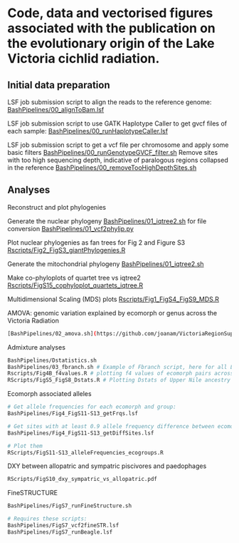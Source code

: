 # Code, data and vectorised figures associated with the publication on the evolutionary origin of the Lake Victoria cichlid radiation.

## Initial data preparation
LSF job submission script to align the reads to the reference genome:
[BashPipelines/00_alignToBam.lsf](https://github.com/joanam/VictoriaRegionSuperflock/blob/main/BashPipelines/00_alignToBam.lsf)

LSF job submission script to use GATK Haplotype Caller to get gvcf files of each sample:
[BashPipelines/00_runHaplotypeCaller.lsf](https://github.com/joanam/VictoriaRegionSuperflock/blob/main/BashPipelines/00_runHaplotypeCaller.lsf)

LSF job submission script to get a vcf file per chromosome and apply some basic filters
[BashPipelines/00_runGenotypeGVCF_filter.sh](https://github.com/joanam/VictoriaRegionSuperflock/blob/main/BashPipelines/00_runGenotypeGVCF_filter.sh)
Remove sites with too high sequencing depth, indicative of paralogous regions collapsed in the reference
[BashPipelines/00_removeTooHighDepthSites.sh](https://github.com/joanam/VictoriaRegionSuperflock/blob/main/BashPipelines/00_removeTooHighDepthSites.sh)


## Analyses
Reconstruct and plot phylogenies 

Generate the nuclear phylogeny
[BashPipelines/01_iqtree2.sh](https://github.com/joanam/VictoriaRegionSuperflock/blob/main/BashPipelines/01_iqtree2.sh)
for file conversion
[BashPipelines/01_vcf2phylip.py](https://github.com/joanam/VictoriaRegionSuperflock/blob/main/BashPipelines/01_vcf2phylip.py)

Plot nuclear phylogenies as fan trees for Fig 2 and Figure S3
[Rscripts/Fig2_FigS3_giantPhylogenies.R](https://github.com/joanam/VictoriaRegionSuperflock/blob/main/Rscripts/Fig2_FigS3_giantPhylogenies.R)

Generate the mitochondrial phylogeny
[BashPipelines/01_iqtree2.sh](https://github.com/joanam/VictoriaRegionSuperflock/blob/main/BashPipelines/01_iqtree2.sh)

Make co-phyloplots of quartet tree vs iqtree2
[Rscripts/FigS15_cophyloplot_quartets_iqtree.R](https://github.com/joanam/VictoriaRegionSuperflock/blob/main/Rscripts/FigS15_cophyloplot_quartets_iqtree.R)


Multidimensional Scaling (MDS) plots
[Rscripts/Fig1_FigS4_FigS9_MDS.R](https://github.com/joanam/VictoriaRegionSuperflock/blob/main/Rscripts/Fig1_FigS4_FigS9_MDS.R)

AMOVA: genomic variation explained by ecomorph or genus across the Victoria Radiation
```sh
[BashPipelines/02_amova.sh](https://github.com/joanam/VictoriaRegionSuperflock/blob/main/BashPipelines/02_amova.sh)
```

Admixture analyses
```sh
BashPipelines/Dstatistics.sh
BashPipelines/03_fbranch.sh # Example of Fbranch script, here for all LVRS and outgroups
Rscripts/Fig4B_f4values.R # plotting f4 values of ecomorph pairs across lakes
RScripts/FigS5_FigS8_Dstats.R # Plotting Dstats of Upper Nile ancestry in the LVRS and Western Lakes in the Victoria Radiation

```

Ecomorph associated alleles
```sh
# Get allele frequencies for each ecomorph and group:
BashPipelines/Fig4_FigS11-S13_getFrqs.lsf

# Get sites with at least 0.9 allele frequency difference between ecomorph and all other Victoria Radiation cichlids
BashPipelines/Fig4_FigS11-S13_getDiffSites.lsf

# Plot them
RScripts/FigS11-S13_alleleFrequencies_ecogroups.R
```

DXY between allopatric and sympatric piscivores and paedophages
```sh
RScripts/FigS10_dxy_sympatric_vs_allopatric.pdf
```

FineSTRUCTURE
```sh
BashPipelines/FigS7_runFineStructure.sh

# Requires these scripts:
BashPipelines/FigS7_vcf2fineSTR.lsf
BashPipelines/FigS7_runBeagle.lsf
```
